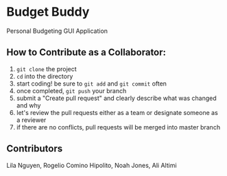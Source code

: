 # Budget Buddy
Personal Budgeting GUI Application

## How to Contribute as a Collaborator:
1. `git clone` the project
2. `cd` into the directory
4. start coding! be sure to `git add` and `git commit` often
5. once completed, `git push` your branch
6. submit a "Create pull request" and clearly describe what was changed and why
7. let's review the pull requests either as a team or designate someone as a reviewer
8. if there are no conflicts, pull requests will be merged into master branch

## Contributors
Lila Nguyen, Rogelio Comino Hipolito, Noah Jones, Ali Altimi
